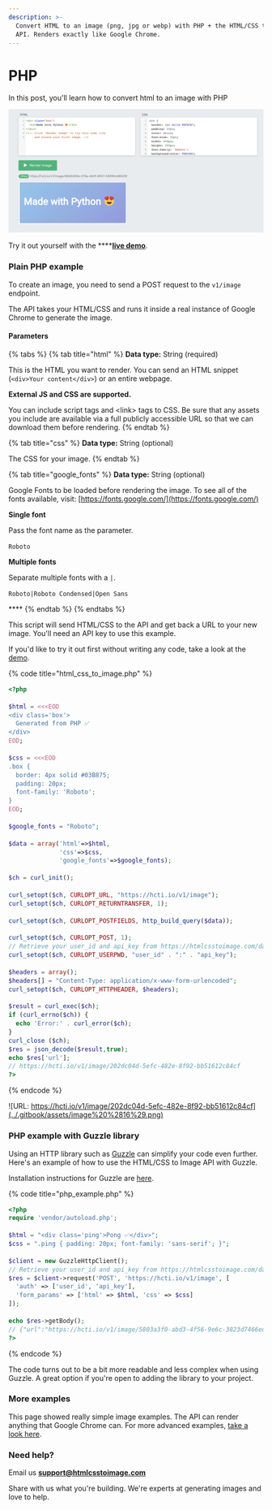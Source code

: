 ```yaml
---
description: >-
  Convert HTML to an image (png, jpg or webp) with PHP + the HTML/CSS to Image
  API. Renders exactly like Google Chrome.
---
```


# PHP

In this post, you'll learn how to convert html to an image with PHP

![HTML to an image with PHP](../.gitbook/assets/image%20%2818%29.png)



Try it out yourself with the ****[**live demo**](https://htmlcsstoimage.com/#demo).

### Plain PHP example

To create an image, you need to send a POST request to the  `v1/image` endpoint. 

The API takes your HTML/CSS and runs it inside a real instance of Google Chrome to generate the image.

#### Parameters

{% tabs %}
{% tab title="html" %}
**Data type:** String \(required\)

This is the HTML you want to render. You can send an HTML snippet \(`<div>Your content</div>`\) or an entire webpage.

**External JS and CSS are supported.** 

You can include script tags and &lt;link&gt; tags to CSS. Be sure that any assets you include are available via a full publicly accessible URL so that we can download them before rendering.
{% endtab %}

{% tab title="css" %}
**Data type:** String \(optional\)

The CSS for your image.
{% endtab %}

{% tab title="google\_fonts" %}
**Data type:** String \(optional\)

Google Fonts to be loaded before rendering the image. To see all of the fonts available, visit: [https://fonts.google.com/](https://fonts.google.com/)

**Single font**

Pass the font name as the parameter.

`Roboto`

**Multiple fonts**

Separate multiple fonts with a `|`.

`Roboto|Roboto Condensed|Open Sans`

\*\*\*\*
{% endtab %}
{% endtabs %}

This script will send HTML/CSS to the API and get back a URL to your new image. You'll need an API key to use this example.

If you'd like to try it out first without writing any code, take a look at the [demo](https://htmlcsstoimage.com/#demo).

{% code title="html\_css\_to\_image.php" %}
```php
<?php

$html = <<<EOD
<div class='box'>
  Generated from PHP ✅
</div>
EOD;

$css = <<<EOD
.box { 
  border: 4px solid #03B875; 
  padding: 20px; 
  font-family: 'Roboto'; 
}
EOD;

$google_fonts = "Roboto";

$data = array('html'=>$html,
              'css'=>$css,
              'google_fonts'=>$google_fonts);

$ch = curl_init();

curl_setopt($ch, CURLOPT_URL, "https://hcti.io/v1/image");
curl_setopt($ch, CURLOPT_RETURNTRANSFER, 1);

curl_setopt($ch, CURLOPT_POSTFIELDS, http_build_query($data));

curl_setopt($ch, CURLOPT_POST, 1);
// Retrieve your user_id and api_key from https://htmlcsstoimage.com/dashboard
curl_setopt($ch, CURLOPT_USERPWD, "user_id" . ":" . "api_key");

$headers = array();
$headers[] = "Content-Type: application/x-www-form-urlencoded";
curl_setopt($ch, CURLOPT_HTTPHEADER, $headers);

$result = curl_exec($ch);
if (curl_errno($ch)) {
  echo 'Error:' . curl_error($ch);
}
curl_close ($ch);
$res = json_decode($result,true);
echo $res['url'];
// https://hcti.io/v1/image/202dc04d-5efc-482e-8f92-bb51612c84cf
?>
```
{% endcode %}

![URL: https://hcti.io/v1/image/202dc04d-5efc-482e-8f92-bb51612c84cf](../.gitbook/assets/image%20%2816%29.png)

### PHP example with Guzzle library

Using an HTTP library such as [Guzzle](https://github.com/guzzle/guzzle) can simplify your code even further. Here's an example of how to use the HTML/CSS to Image API with Guzzle.

Installation instructions for Guzzle are [here](https://github.com/guzzle/guzzle#installing-guzzle).

{% code title="php\_example.php" %}
```php
<?php
require 'vendor/autoload.php';

$html = "<div class='ping'>Pong ✅</div>";
$css = ".ping { padding: 20px; font-family: 'sans-serif'; }";

$client = new GuzzleHttpClient();
// Retrieve your user_id and api_key from https://htmlcsstoimage.com/dashboard
$res = $client->request('POST', 'https://hcti.io/v1/image', [
  'auth' => ['user_id', 'api_key'],
  'form_params' => ['html' => $html, 'css' => $css]
]);

echo $res->getBody();
// {"url":"https://hcti.io/v1/image/5803a3f0-abd3-4f56-9e6c-3823d7466ed6"}
?>
```
{% endcode %}

The code turns out to be a bit more readable and less complex when using Guzzle. A great option if you're open to adding the library to your project.

### More examples

This page showed really simple image examples. The API can render anything that Google Chrome can. For more advanced examples, [take a look here](../#examples).

### Need help?

Email us **support@htmlcsstoimage.com**

Share with us what you're building. We're experts at generating images and love to help.

